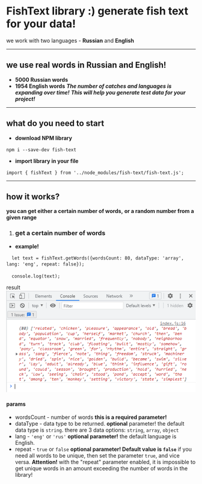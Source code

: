 # FishText library :) generate fish text for your data!
we work with two languages - **Russian** and **English**

***

## we use real words in Russian and English!
* **5000 Russian words**
* **1954 English words**
***The number of catches and languages is expanding over time!***
***This will help you generate test data for your project!***

***

## what do you need to start

* **download NPM library**

```
npm i --save-dev fish-text
```

* **import library in your file**
```
import { fishText } from '../node_modules/fish-text/fish-text.js';
```

***

## **how it works?**

**you can get either a certain number of words,**
**or a random number from a given range**

1. ### get a certain number of words

* **example!**
```
  let text = fishText.getWords({wordsCount: 80, dataType: 'array', lang: 'eng', repeat: false});

  console.log(text);
```
result
![getWords function result](./readme-images/example--result-getWords.png)

#### params
* wordsCount - number of words
  **this is a required parameter!**
* dataType - data type to be returned.
  **optional** parameter! the default data type is ```string```.
  there are 3 data options: ```string```, ```array```, ```object```
* lang - ```'eng'``` or ```'rus'```
  **optional parameter!** the default language is English.
* repeat - ```true``` or ```false```
  **optional parameter! Default value is ```false```**
  if you need all words to be unique, then set the parameter ```true```, and vice versa.
  **Attention!** with the "repeat" parameter enabled, it is impossible to get unique words in an amount exceeding the number of words in the library!
